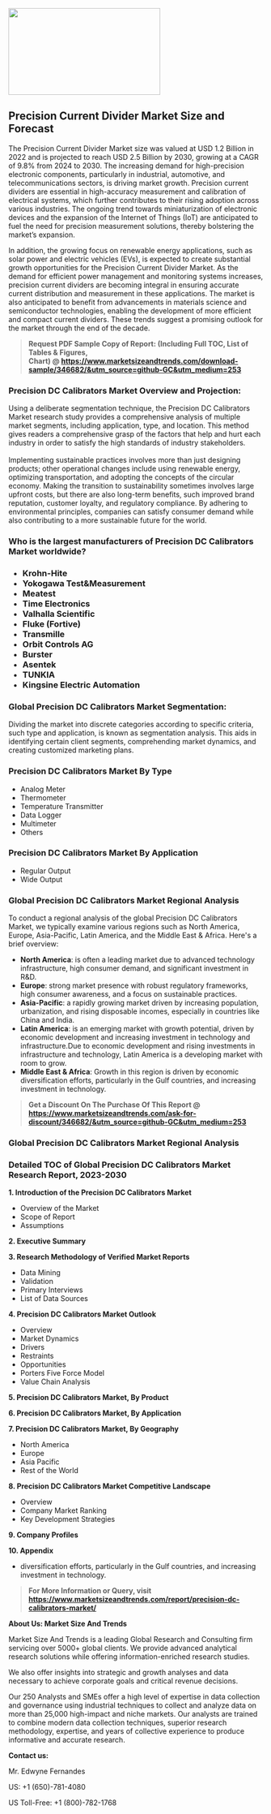 <p><img class="alignnone size-medium wp-image-20088" src="https://ffe5etoiles.com/wp-content/uploads/2024/12/MST1-300x171.png" alt="" width="300" height="171" /></p><h2>Precision Current Divider Market Size and Forecast</h2><p>The Precision Current Divider Market size was valued at USD 1.2 Billion in 2022 and is projected to reach USD 2.5 Billion by 2030, growing at a CAGR of 9.8% from 2024 to 2030. The increasing demand for high-precision electronic components, particularly in industrial, automotive, and telecommunications sectors, is driving market growth. Precision current dividers are essential in high-accuracy measurement and calibration of electrical systems, which further contributes to their rising adoption across various industries. The ongoing trend towards miniaturization of electronic devices and the expansion of the Internet of Things (IoT) are anticipated to fuel the need for precision measurement solutions, thereby bolstering the market’s expansion.</p><p>In addition, the growing focus on renewable energy applications, such as solar power and electric vehicles (EVs), is expected to create substantial growth opportunities for the Precision Current Divider Market. As the demand for efficient power management and monitoring systems increases, precision current dividers are becoming integral in ensuring accurate current distribution and measurement in these applications. The market is also anticipated to benefit from advancements in materials science and semiconductor technologies, enabling the development of more efficient and compact current dividers. These trends suggest a promising outlook for the market through the end of the decade.</p></p><blockquote id="" class=""><strong>Request PDF Sample Copy of Report: (Including Full TOC, List of Tables &amp; Figures, Chart)&nbsp;@&nbsp;<strong><a href="https://www.marketsizeandtrends.com/download-sample/346682/&utm_source=github-GC&utm_medium=253" target="_blank">https://www.marketsizeandtrends.com/download-sample/346682/&utm_source=github-GC&utm_medium=253</a></strong></strong></blockquote><h3 id="" class="">Precision DC Calibrators Market&nbsp;Overview and Projection:</h3><p id="" class="">Using a deliberate segmentation technique, the Precision DC Calibrators Market research study provides a comprehensive analysis of multiple market segments, including application, type, and location. This method gives readers a comprehensive grasp of the factors that help and hurt each industry in order to satisfy the high standards of industry stakeholders. <br /> <br />Implementing sustainable practices involves more than just designing products; other operational changes include using renewable energy, optimizing transportation, and adopting the concepts of the circular economy. Making the transition to sustainability sometimes involves large upfront costs, but there are also long-term benefits, such improved brand reputation, customer loyalty, and regulatory compliance. By adhering to environmental principles, companies can satisfy consumer demand while also contributing to a more sustainable future for the world.</p><h3 id="" class="">Who is the largest manufacturers of&nbsp;Precision DC Calibrators Market worldwide?</h3><h3 class=""><p><ul><li>Krohn-Hite </li><li> Yokogawa Test&Measurement </li><li> Meatest </li><li> Time Electronics </li><li> Valhalla Scientific </li><li> Fluke (Fortive) </li><li> Transmille </li><li> Orbit Controls AG </li><li> Burster </li><li> Asentek </li><li> TUNKIA </li><li> Kingsine Electric Automation</li></ul></p></h3><h3 id="" class="">Global&nbsp;Precision DC Calibrators Market Segmentation:</h3><p id="" class="">Dividing the market into discrete categories according to specific criteria, such type and application, is known as segmentation analysis. This aids in identifying certain client segments, comprehending market dynamics, and creating customized marketing plans.</p><h3 id="" class="">Precision DC Calibrators Market&nbsp;By Type</h3><p><p><ul><li>Analog Meter</li><li> Thermometer</li><li> Temperature Transmitter</li><li> Data Logger</li><li> Multimeter</li><li> Others</p></li></ul></p></p><h3 id="" class="">Precision DC Calibrators Market&nbsp;By Application</h3><p class=""><p><ul><li>Regular Output</li><li> Wide Output</li></ul></p></p><h3 id="" class="">Global Precision DC Calibrators Market Regional Analysis</h3><p id="" class="">To conduct a regional analysis of the global Precision DC Calibrators Market, we typically examine various regions such as North America, Europe, Asia-Pacific, Latin America, and the Middle East &amp; Africa. Here's a brief overview:</p><ul><li><strong>North America</strong>: is often a leading market due to advanced technology infrastructure, high consumer demand, and significant investment in R&amp;D.</li><li><strong>Europe</strong>: strong market presence with robust regulatory frameworks, high consumer awareness, and a focus on sustainable practices.</li><li><strong>Asia-Pacific</strong>: a rapidly growing market driven by increasing population, urbanization, and rising disposable incomes, especially in countries like China and India.</li><li><strong>Latin America</strong>: is an emerging market with growth potential, driven by economic development and increasing investment in technology and infrastructure.Due to economic development and rising investments in infrastructure and technology, Latin America is a developing market with room to grow.</li><li><strong>Middle East &amp; Africa</strong>: Growth in this region is driven by economic diversification efforts, particularly in the Gulf countries, and increasing investment in technology.</li></ul><blockquote id="" class=""><strong>Get a Discount On The Purchase Of This Report @ <strong><a href="https://www.marketsizeandtrends.com/ask-for-discount/346682/&utm_source=github-GC&utm_medium=253" target="_blank">https://www.marketsizeandtrends.com/ask-for-discount/346682/&utm_source=github-GC&utm_medium=253</a></strong></strong></blockquote><h3 id="" class="">Global Precision DC Calibrators Market Regional Analysis</h3><h3 id="" class="">Detailed TOC of Global Precision DC Calibrators Market Research Report, 2023-2030</h3><p id="" class=""><strong>1. Introduction of the Precision DC Calibrators Market</strong></p><ul><li>Overview of the Market</li><li>Scope of Report</li><li>Assumptions</li></ul><p id="" class=""><strong>2. Executive Summary</strong></p><p id="" class=""><strong>3. Research Methodology of Verified Market Reports</strong></p><ul><li>Data Mining</li><li>Validation</li><li>Primary Interviews</li><li>List of Data Sources</li></ul><p id="" class=""><strong>4. Precision DC Calibrators Market Outlook</strong></p><ul><li>Overview</li><li>Market Dynamics</li><li>Drivers</li><li>Restraints</li><li>Opportunities</li><li>Porters Five Force Model</li><li>Value Chain Analysis</li></ul><p id="" class=""><strong>5. Precision DC Calibrators Market, By Product</strong></p><p id="" class=""><strong>6. Precision DC Calibrators Market, By Application</strong></p><p id="" class=""><strong>7. Precision DC Calibrators Market, By Geography</strong></p><ul><li>North America</li><li>Europe</li><li>Asia Pacific</li><li>Rest of the World</li></ul><p id="" class=""><strong>8. Precision DC Calibrators Market Competitive Landscape</strong></p><ul><li>Overview</li><li>Company Market Ranking</li><li>Key Development Strategies</li></ul><p id="" class=""><strong>9. Company Profiles</strong></p><p id="" class=""><strong>10. Appendix</strong></p><ul><li>diversification efforts, particularly in the Gulf countries, and increasing investment in technology.</li></ul><blockquote id="" class=""><strong>For More Information or Query, visit <strong><strong><a href="https://www.marketsizeandtrends.com/report/precision-dc-calibrators-market/" target="_blank">https://www.marketsizeandtrends.com/report/precision-dc-calibrators-market/</a></strong></strong></strong></blockquote><p id="" class=""><strong>About Us: Market Size And Trends</strong></p><p id="" class="">Market Size And Trends is a leading Global Research and Consulting firm servicing over 5000+ global clients. We provide advanced analytical research solutions while offering information-enriched research studies.</p><p id="" class="">We also offer insights into strategic and growth analyses and data necessary to achieve corporate goals and critical revenue decisions.</p><p id="" class="">Our 250 Analysts and SMEs offer a high level of expertise in data collection and governance using industrial techniques to collect and analyze data on more than 25,000 high-impact and niche markets. Our analysts are trained to combine modern data collection techniques, superior research methodology, expertise, and years of collective experience to produce informative and accurate research.</p><p id="" class=""><strong>Contact us:</strong></p><p id="" class="">Mr. Edwyne Fernandes</p><p id="" class="">US: +1 (650)-781-4080</p><p id="" class="">US Toll-Free: +1 (800)-782-1768</p>
